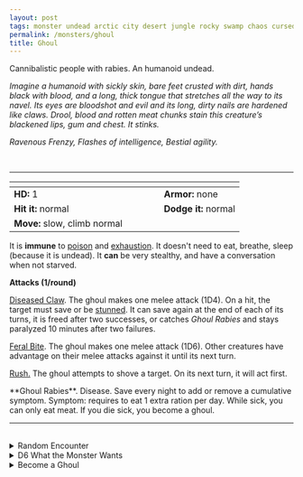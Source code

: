 ```yaml
---
layout: post
tags: monster undead arctic city desert jungle rocky swamp chaos cursed underdark
permalink: /monsters/ghoul
title: Ghoul
---
```


Cannibalistic people with rabies. An humanoid undead.

_Imagine a humanoid with sickly skin, bare feet crusted with dirt, hands black with blood, and a long, thick tongue that stretches all the way to its navel. Its eyes are bloodshot and evil and its long, dirty nails are hardened like claws. Drool, blood and rotten meat chunks stain this creature’s blackened lips, gum and chest. It stinks._

_Ravenous Frenzy, Flashes of intelligence, Bestial agility._

<br>

---

|  <span style="display: inline-block; width:250px"></span>  |  |
| -------- | --------|
| **HD:** 1 | **Armor:** none  |
| **Hit it:** normal    | **Dodge it:** normal  |
| **Move:** slow, climb normal    |   | 

It is **immune** to [poison](/2020/11/10/extra-rules/#conditions) and [exhaustion](/2020/11/10/extra-rules/#conditions). It doesn't need to eat, breathe, sleep (because it is undead).
It **can** be very stealthy, and have a conversation when not starved.

**Attacks (1/round)**

<ins>Diseased Claw</ins>.  The ghoul makes one melee attack (1D4). On a hit, the target must save or be [stunned](/2020/11/10/extra-rules/#conditions). It can save again at the end of each of its turns, it is freed after two successes, or catches _Ghoul Rabies_ and stays paralyzed 10 minutes after two failures.

<ins>Feral Bite</ins>. The ghoul makes one melee attack (1D6). Other creatures have advantage on their melee attacks against it until its next turn.

<ins>Rush.</ins> The ghoul attempts to shove a target. On its next turn, it will act first.

<span class="alchemy">
**Ghoul Rabies**. Disease. Save every night to add or remove a cumulative symptom. Symptom: requires to eat 1 extra ration per day. While sick, you can only eat meat. If you die sick, you become a ghoul.
</span>

<br>

---

<br>

<details markdown="1">
<summary>Random Encounter</summary>

1. **Monster:** 3D4 ghouls & 1 ghoul lord.
3. **Lair:** A pit with bodies piled at the bottom, lined with occult symbols. <br>    &nbsp; OR <br>    **Omen:** Sloppy chewing noises, getting closer.
4. **Spoor:** A gnawed arm, covered in numbing saliva.
5. **Tracks:** Random body parts eaten to the marrow.
6. **Trace:** A shrine to a demon lord of undeath.
7. **Trace:** A broken bone, gnawed.

</details>


<details markdown="1">
<summary>D6 What the Monster Wants</summary>

1. Dig out bodies from a cemetery.
1. Catch prays.
1. Live a cannibalistic mockery of their former life.
1. Summon demons for a demon lord of undeath.
1. Creepily follow an innocent person.
1. Steal shiny objects.

</details>

<details markdown="1">
<summary>Become a Ghoul</summary>

To become a ghoul, you must catch ghoul rabies and die of hunger. If you do, you take a template in the [ghoul class](/class/ghoul) or, if you already have 4 class templates, replace your most recent one by the ghoul class.

To turn a monster into a ghoul version of itself: the [Ghoul Beast](/monsters/ghoul-beast).

</details>

